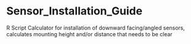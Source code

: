 # Sensor_Installation_Guide
R Script Calculator for installation of downward facing/angled sensors, calculates mounting height and/or distance that needs to be clear
